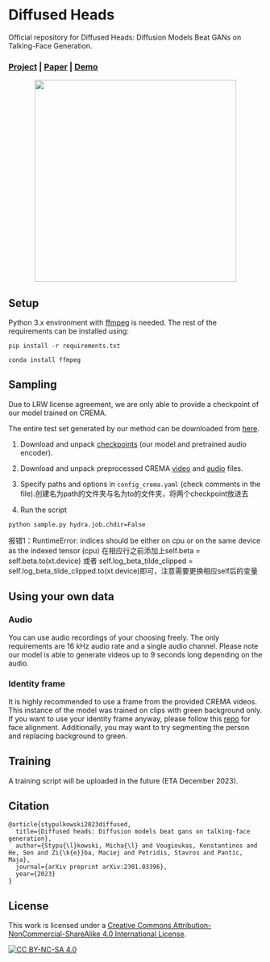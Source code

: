 # Diffused Heads 

Official repository for Diffused Heads: Diffusion Models Beat GANs on Talking-Face Generation.

### [Project](https://mstypulkowski.github.io/diffusedheads/) | [Paper](https://arxiv.org/abs/2301.03396) | [Demo](https://youtu.be/DSipIDj-5q0)

<p align="center">
<img src='./intro.gif' width=400>
</p>

## Setup
Python 3.x environment with [ffmpeg](https://www.ffmpeg.org/) is needed. The rest of the requirements can be installed using:
```
pip install -r requirements.txt
```
```
conda install ffmpeg
```

## Sampling
Due to LRW license agreement, we are only able to provide a checkpoint of our model trained on CREMA.

The entire test set generated by our method can be downloaded from [here](https://drive.google.com/file/d/1zWSqtV7O4WGkgh6WB55b8Mdg2lXXUudH/view?usp=drive_link).


1. Download and unpack [checkpoints](https://drive.google.com/file/d/1U90egQvzERHclTYPCjZadrEMyF7TAPa-/view?usp=drive_link) (our model and pretrained audio encoder).
   
2. Download and unpack preprocessed CREMA [video](https://drive.google.com/file/d/1rM0FZLGiy-bJcxpv4CTlbUf0FuROubdk/view?usp=drive_link) and [audio](https://drive.google.com/file/d/1uS7Vi8EwarJFGQhsYHDMSkQmaNuiJIVW/view?usp=drive_link) files.
   
3. Specify paths and options in `config_crema.yaml` (check comments in the file).创建名为path的文件夹与名为to的文件夹，将两个checkpoint放进去
   
4. Run the script
```
python sample.py hydra.job.chdir=False
```
报错1：RuntimeError: indices should be either on cpu or on the same device as the indexed tensor (cpu)
在相应行之前添加上self.beta = self.beta.to(xt.device) 或者 self.log_beta_tilde_clipped = self.log_beta_tilde_clipped.to(xt.device)即可，注意需要更换相应self后的变量

## Using your own data
### Audio
You can use audio recordings of your choosing freely. The only requirements are 16 kHz audio rate and a single audio channel. Please note our model is able to generate videos up to 9 seconds long depending on the audio.

### Identity frame
It is highly recommended to use a frame from the provided CREMA videos. This instance of the model was trained on clips with green background only. If you want to use your identity frame anyway, please follow this [repo](https://github.com/DinoMan/face-processor) for face alignment. Additionally, you may want to try segmenting the person and replacing background to green.

## Training
A training script will be uploaded in the future (ETA December 2023).

## Citation
```
@article{stypulkowski2023diffused,
  title={Diffused heads: Diffusion models beat gans on talking-face generation},
  author={Stypu{\l}kowski, Micha{\l} and Vougioukas, Konstantinos and He, Sen and Zi{\k{e}}ba, Maciej and Petridis, Stavros and Pantic, Maja},
  journal={arXiv preprint arXiv:2301.03396},
  year={2023}
}
```

## License
This work is licensed under a
[Creative Commons Attribution-NonCommercial-ShareAlike 4.0 International License][cc-by-nc-sa].

[![CC BY-NC-SA 4.0][cc-by-nc-sa-image]][cc-by-nc-sa]

[cc-by-nc-sa]: http://creativecommons.org/licenses/by-nc-sa/4.0/
[cc-by-nc-sa-image]: https://licensebuttons.net/l/by-nc-sa/4.0/88x31.png
[cc-by-nc-sa-shield]: https://img.shields.io/badge/License-CC%20BY--NC--SA%204.0-lightgrey.svg
